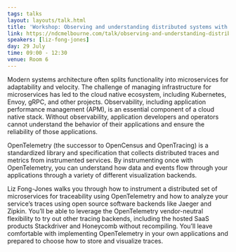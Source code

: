 ```yaml
---
tags: talks
layout: layouts/talk.html
title: 'Workshop: Observing and understanding distributed systems with OpenTelemetry'
link: https://ndcmelbourne.com/talk/observing-and-understanding-distributed-systems-with-opentelemetry/
speakers: [liz-fong-jones]
day: 29 July
time: 09:00 - 12:30
venue: Room 6
---
```

Modern systems architecture often splits functionality into microservices for adaptability and velocity. The challenge of managing infrastructure for microservices has led to the cloud native ecosystem, including Kubernetes, Envoy, gRPC, and other projects. Observability, including application performance management (APM), is an essential component of a cloud native stack. Without observability, application developers and operators cannot understand the behavior of their applications and ensure the reliability of those applications.


OpenTelemetry (the successor to OpenCensus and OpenTracing) is a standardized library and specification that collects distributed traces and metrics from instrumented services. By instrumenting once with OpenTelemetry, you can understand how data and events flow through your applications through a variety of different visualization backends.


Liz Fong-Jones walks you through how to instrument a distributed set of microservices for traceability using OpenTelemetry and how to analyze your service’s traces using open source software backends like Jaeger and Zipkin. You’ll be able to leverage the OpenTelemetry vendor-neutral flexibility to try out other tracing backends, including the hosted SaaS products Stackdriver and Honeycomb without recompiling. You’ll leave comfortable with implementing OpenTelemetry in your own applications and prepared to choose how to store and visualize traces.
